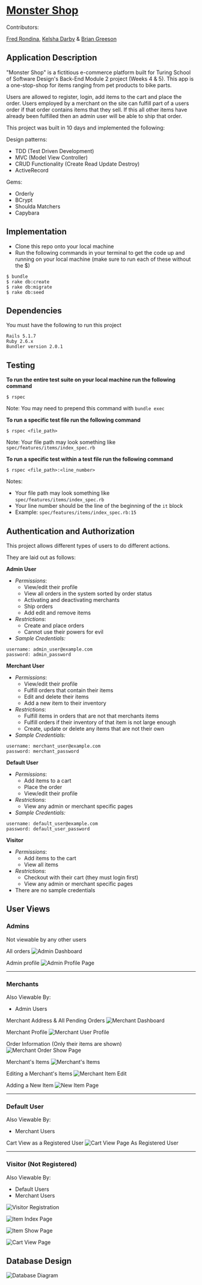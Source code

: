 # [Monster Shop](https://the-best-monster-shop.herokuapp.com/ "Official Monster Shop App")

Contributors:

[Fred Rondina](https://github.com/fredrondina96 "Fred Rondina's GitHub Profile"),
[Kelsha Darby](https://github.com/kelshadarby "Kelsha Darby's GitHub Profile") &
[Brian Greeson](https://github.com/brian-greeson "Brian Greeson's GitHub Profile")


## Application Description

"Monster Shop" is a fictitious e-commerce platform built for Turing School of Software Design's Back-End Module 2 project (Weeks 4 & 5). This app is a one-stop-shop for items ranging from pet products to bike parts.

Users are allowed to register, login, add items to the cart and place the order. Users employed by a merchant on the site can fulfill part of a users order if that order contains items that they sell. If this all other items have already been fulfilled then an admin user will be able to ship that order.

This project was built in 10 days and implemented the following:

Design patterns:
- TDD (Test Driven Development)
- MVC (Model View Controller)
- CRUD Functionality (Create Read Update Destroy)
- ActiveRecord

Gems:
- Orderly
- BCrypt
- Shoulda Matchers
- Capybara


## Implementation

- Clone this repo onto your local machine
- Run the following commands in your terminal to get the code up and running on your local machine (make sure to run each of these without the $)

```
$ bundle
$ rake db:create
$ rake db:migrate
$ rake db:seed
```

## Dependencies
You must have the following to run this project
```
Rails 5.1.7
Ruby 2.6.x
Bundler version 2.0.1
```

## Testing
__To run the entire test suite on your local machine run the following command__

```
$ rspec
```

Note: You may need to prepend this command with `bundle exec`

__To run a specific test file run the following command__


```
$ rspec <file_path>
```

Note: Your file path may look something like `spec/features/items/index_spec.rb`

__To run a specific test within a test file run the following command__

```
$ rspec <file_path>:<line_number>
```

Notes:
- Your file path may look something like `spec/features/items/index_spec.rb`
- Your line number should be the line of the beginning of the `it` block
- Example: `spec/features/items/index_spec.rb:15`

## Authentication and Authorization
This project allows different types of users to do different actions.

They are laid out as follows:

__Admin User__
- _Permissions_:
  - View/edit their profile
  - View all orders in the system sorted by order status
  - Activating and deactivating merchants
  - Ship orders
  - Add edit and remove items
- _Restrictions_:
  - Create and place orders
  - Cannot use their powers for evil
- _Sample Credentials:_
```
username: admin_user@example.com
password: admin_password
```

__Merchant User__
- _Permissions_:
  - View/edit their profile
  - Fulfill orders that contain their items
  - Edit and delete their items
  - Add a new item to their inventory
- _Restrictions_:
  - Fulfill items in orders that are not that merchants items
  - Fulfill orders if their inventory of that item is not large enough
  - Create, update or delete any items that are not their own
- _Sample Credentials:_
```
username: merchant_user@example.com
password: merchant_password
```

__Default User__
- _Permissions_:
  - Add items to a cart
  - Place the order
  - View/edit their profile
- _Restrictions_:
  - View any admin or merchant specific pages
- _Sample Credentials:_
```
username: default_user@example.com
password: default_user_password
```

__Visitor__
- _Permissions_:
  - Add items to the cart
  - View all items
- _Restrictions_:
  - Checkout with their cart (they must login first)
  - View any admin or merchant specific pages
- There are no sample credentials


## User Views

### Admins

Not viewable by any other users

All orders
![Admin Dashboard](https://user-images.githubusercontent.com/55028065/79512340-7637a380-7ffe-11ea-9c5b-57b0e3802668.png "Admin Dashboard")


Admin profile
![Admin Profile Page](https://user-images.githubusercontent.com/55028065/79512345-78016700-7ffe-11ea-9298-39b0bcb05527.png "Admin Profile Page")

____
### Merchants

Also Viewable By:
  - Admin Users

Merchant Address & All Pending Orders
![Merchant Dashboard](https://user-images.githubusercontent.com/55028065/79512325-7041c280-7ffe-11ea-8520-32faf1267cc2.png "Merchant Dashboard")

Merchant Profile
![Merchant User Profile](https://user-images.githubusercontent.com/55028065/79512342-76d03a00-7ffe-11ea-9b56-1d5404be4899.png "Merchant User Profile View")

Order Information (Only their items are shown)
![Merchant Order Show Page](https://user-images.githubusercontent.com/55028065/79512333-746de000-7ffe-11ea-947a-0bd456d82c96.png "Merchant Order Show Page")

Merchant's Items
![Merchant's Items](https://user-images.githubusercontent.com/55028065/79512347-79329400-7ffe-11ea-9ca8-4cb96adfd16a.png "Merchant's Items")

Editing a Merchant's Items
![Merchant Item Edit](https://user-images.githubusercontent.com/55028065/79512352-7a63c100-7ffe-11ea-8767-76085388e353.png "Merchant Item Update Page")

Adding a New Item
![New Item Page](https://user-images.githubusercontent.com/55028065/79512353-7afc5780-7ffe-11ea-9661-e7ecff15df7c.png "New Item Page")

____
### Default User

Also Viewable By:
  - Merchant Users

Cart View as a Registered User
![Cart View Page As Registered User](https://user-images.githubusercontent.com/55028065/79513377-ecd5a080-8000-11ea-8c4f-2f6eab09e850.png "Cart View Page As Registered User")

____
### Visitor (Not Registered)

Also Viewable By:
  - Default Users
  - Merchant Users

![Visitor Registration](https://user-images.githubusercontent.com/55028065/79512301-63bd6a00-7ffe-11ea-99e2-7490b967564d.png "Visitor Registration Page")

![Item Index Page](https://user-images.githubusercontent.com/55028065/79512311-67e98780-7ffe-11ea-96e5-6b9ce2a45613.png "All Items Page")

![Item Show Page](https://user-images.githubusercontent.com/55028065/79512318-6cae3b80-7ffe-11ea-9a66-05d2e82c4ca7.png "Specific Item Page")

![Cart View Page](https://user-images.githubusercontent.com/55028065/79512322-6f109580-7ffe-11ea-8d06-dba03c2aba2f.png "Cart View Page")


## Database Design
![Database Diagram](https://user-images.githubusercontent.com/55028065/79511093-d711ac80-7ffb-11ea-88cb-1caa1884652c.png "Monster Shop Database Layout")
